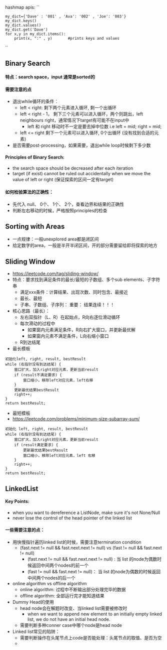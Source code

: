 hashmap apis:
``

    my_dict={'Dave' : '001' , 'Ava': '002' , 'Joe': '003'}
    my_dict.keys()
    my_dict.values()
    my_dict.get('Dave')
    for x,y in my_dict.items():
        print(x, ":" , y)       #prints keys and values
``

## Binary Search
#### 特点：search space，input 通常是sorted的
#### 需要注意的点 
  - 退出while循环的条件：
    - left < right: 剩下两个元素进入循环, 剩一个出循环
    - left < right - 1， 剩下三个元素可以进入循环，两个则跳出，left neighbours right，通常情况下target有可能不在input中
      - left 和 right 移动时不一定是要去掉中位数 i.e left = mid; right = mid;
    - left <= right 剩下一个元素可以进入循环, 0个出循环 (没有找到合适的元素)
  - 是否需要post-processing，如果需要，退出while loop时候剩下多少数

#### Principles of Binary Search:
  - the search space should be decreased after each iteration
  - target (if exist) cannot be ruled out accidentally when we move the value of left or right (保证探索的区间一定有target)

#### 如何检验算法的正确性：
- 先代入 null、 0个、 1个、 2个，查看边界和结果的正确性
- 判断左右移动的时候，严格按照principles的检查

## Sorting with Areas
- 一点规律：一般unexplored area都是闭区间
- 给定数字的area，一般是半开半闭区间，开的部分需要留给即将探索的地方

## Sliding Window
- https://leetcode.com/tag/sliding-window/
- 特点：要求找到满足条件的最长/最短的子数组、多个sub elements、子字符串
  - 满足xxx条件：计算结果、出现次数、同时包含、最接近
  - 最长、最短 
  - 子串、子数组、子序列： 重要： 结果连续！！！
- 核心思路（最长）：
  - 左右双指针（L、R）在起始点，R向右逐位滑动循环
  - 每次滑动的过程中
    - 如果窗内元素满足条件，R向右扩大窗口，并更新最优解
    - 如果窗内元素不满足条件，L向右缩小窗口
  - R到达结尾
- 最长模板
```
初始化left, right, result, bestResult 
while (右指针没有到达结尾) {
    窗口扩大，加入right对应元素，更新当前result
    if (result不满足要求) {
        窗口缩小，移除left对应元素，left右移
    }
    更新最优结果bestResult
    right++;
}
return bestResult;

```
- 最短模板
- https://leetcode.com/problems/minimum-size-subarray-sum/
```
初始化 left, right, result, bestResult
while (右指针没有到达结尾) {
    窗口扩大，加入right对应元素，更新当前result
    if (result满足要求) {
        更新最优结果bestResult
        窗口缩小，移除left对应元素，left 右移
    }
    right++;
}
return bestResult;
```

## LinkedList
#### Key Points:
- when you want to dereference a ListNode, make sure it's not None/Null
- never lose the control of the head pointer of the linked list
#### 一些需要注意的点：
- 用快慢指针遍历linked list的时候，需要注意termination condition
  - (fast.next != null && fast.next.next != null) vs (fast != null && fast.next != null)
    - (fast.next != null && fast.next.next != null) : 当 list 的node为偶数时候返回中间两个nodes的前一个
    - (fast != null && fast.next != null)： 当 list 的node为偶数的时候返回中间两个nodes的后一个
- online algorithm vs offline algorithm
  - online algorithm: 过程中不断输出部分处理完毕的数据
  - offline algorithm: 全部运行完才能知道结果
- Dummy Head的使用
  - head node会在解题时改变、当linked list需要被修改时
    - when we want to append new element to an initially empty linked list, we do not have an initial head node.
  - 需要判断多种conner case中哪个node是head node
- Linked list常见的陷阱：
  - 需要判断操作在头尾节点上code是否能处理：头尾节点的取值、是否为空
  - 